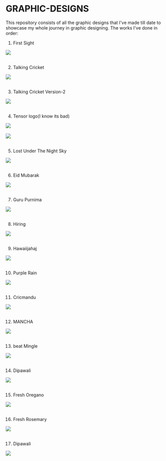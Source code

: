 # GRAPHIC-DESIGNS
This repository  consists of all the graphic designs that I've made till date to showcase my whole journey in graphic designing. The works I've done in order:

1) First Sight
<div><img text-align="centre" src="FIRST SIGHT.jpg"></div><br>

2) Talking Cricket
<div><img text-align="centre" src="TALKING CRICKET.jpg"></div><br>

3) Talking Cricket Version-2
<div><img text-align="centre" src="TALKING CRICKET v2.jpg"></div><br>

4) Tensor logo(I know its bad)
<div><img text-align="centre" src="TENSOR2.0.jpg"></div><br>
<div><img text-align="centre" src="TENSOR2.1.jpg"></div><br>

5) Lost Under The Night Sky
<div><img text-align="centre" src="LUTNS.png"></div><br>

6) Eid Mubarak
<div><img text-align="centre" src="Eid-Mubarak.png"></div><br>

7) Guru Purnima
<div><img text-align="centre" src="GuruPurnima.png"></div><br>

8) Hiring
<div><img text-align="centre" src="WeAreHiring(3).png"></div><br>

9) Hawaiijahaj
<div><img text-align="centre" src="Hawaiijahaj.png"></div><br>

10) Purple Rain
<div><img text-align="centre" src="Umbrella.png"></div><br>

11) Cricmandu
<div><img text-align="centre" src="Cricmandu.png"></div><br>

12) MANCHA
<div><img text-align="centre" src="MANCHA.png"></div><br>

13) beat Mingle
<div><img text-align="centre" src="beatMingle.png"></div><br>

14) Dipawali
<div><img text-align="centre" src="Dipawali.png"></div><br>

15) Fresh Oregano
<div><img text-align="centre" src="FRESH-OREGANO"></div><br>

16) Fresh Rosemary
<div><img text-align="centre" src="Rosemary.png"></div><br>

17) Dipawali
<div><img text-align="centre" src="EagleYeast.png"></div><br>



